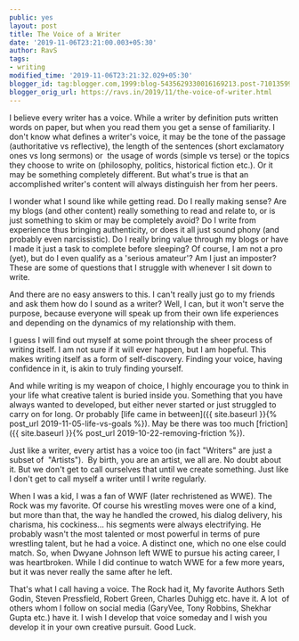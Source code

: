```yaml
---
public: yes
layout: post
title: The Voice of a Writer
date: '2019-11-06T23:21:00.003+05:30'
author: RavS
tags:
- writing
modified_time: '2019-11-06T23:21:32.029+05:30'
blogger_id: tag:blogger.com,1999:blog-5435629330016169213.post-7101359952320813473
blogger_orig_url: https://ravs.in/2019/11/the-voice-of-writer.html
---
```


I believe every writer has a voice. While a writer by definition puts written words on paper, but when you read them you get a sense of familiarity. I don't know what defines a writer's voice, it may be the tone of the passage (authoritative vs reflective), the length of the sentences (short exclamatory ones vs long sermons) or  the usage of words (simple vs terse) or the topics they choose to write on (philosophy, politics, historical fiction etc.). Or it may be something completely different. But what's true is that an accomplished writer's content will always distinguish her from her peers.

I wonder what I sound like while getting read. Do I really making sense? Are my blogs (and other content) really something to read and relate to, or is just something to skim or may be completely avoid? Do I write from experience thus bringing authenticity, or does it all just sound phony (and probably even narcissistic). Do I really bring value through my blogs or have I made it just a task to complete before sleeping? Of course, I am not a pro (yet), but do I even qualify as a 'serious amateur'? Am I just an imposter? These are some of questions that I struggle with whenever I sit down to write.

And there are no easy answers to this. I can't really just go to my friends and ask them how do I sound as a writer? Well, I can, but it won't serve the purpose, because everyone will speak up from their own life experiences and depending on the dynamics of my relationship with them.

I guess I will find out myself at some point through the sheer process of writing itself. I am not sure if it will ever happen, but I am hopeful. This makes writing itself as a form of self-discovery. Finding your voice, having confidence in it, is akin to truly finding yourself.

And while writing is my weapon of choice, I highly encourage you to think in your life what creative talent is buried inside you. Something that you have always wanted to developed, but either never started or just struggled to carry on for long. Or probably [life came in between]({{ site.baseurl }}{% post_url 2019-11-05-life-vs-goals %}). May be there was too much [friction]({{ site.baseurl }}{% post_url 2019-10-22-removing-friction %}). 

Just like a writer, every artist has a voice too (in fact "Writers" are just a subset of  "Artists").  By birth, you are an artist, we all are. No doubt about it. But we don't get to call ourselves that until we create something. Just like I don't get to call myself a writer until I write regularly. 

When I was a kid, I was a fan of WWF (later rechristened as WWE). The Rock was my favorite. Of course his wrestling moves were one of a kind, but more than that, the way he handled the crowed, his dialog delivery, his charisma, his cockiness... his segments were always electrifying. He probably wasn't the most talented or most powerful in terms of pure wrestling talent, but he had a voice. A distinct one, which no one else could match. So, when Dwyane Johnson left WWE to pursue his acting career, I was heartbroken. While I did continue to watch WWE for a few more years, but it was never really the same after he left. 

That's what I call having a voice. The Rock had it, My favorite Authors Seth Godin, Steven Pressfield, Robert Green, Charles Duhigg etc. have it. A lot  of others whom I follow on social media (GaryVee, Tony Robbins, Shekhar Gupta etc.) have it. I wish I develop that voice someday and I wish you develop it in your own creative pursuit. Good Luck.

